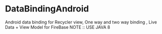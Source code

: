 # DataBindingAndroid
Android data binding for Recycler view, One way and two way binding , Live Data + View Model for FireBase NOTE :: USE JAVA 8
